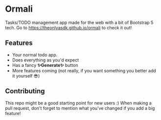 # Ormali
Tasks/TODO management app made for the web with a bit of Bootstrap 5 tech. Go to https://theonlyasdk.github.io/ormali to check it out!

## Features
- Your normal todo app.
- Does everything as you'd expect
- Has a fancy **✨Generate✨** button
- More features coming (not really, if you want something you better add it yourself 😎)

## Contributing
This repo might be a good starting point for new users :) When making a pull request, don't forget to mention what you've changed if you add a big feature!
